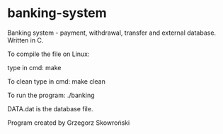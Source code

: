 # banking-system
Banking system - payment, withdrawal, transfer and external database. Written in C.

To compile the file on Linux:

type in cmd: make

To clean type in cmd: make clean

To run the program: ./banking

DATA.dat is the database file.

Program created by Grzegorz Skowroński
